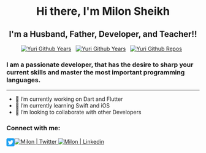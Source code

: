 
<h1 align="center"> Hi there, I'm Milon Sheikh</h1>

<h2 align="center">I'm a Husband, Father, Developer, and Teacher!!</h1>

<p align="center">
<a target="_blank" href="https://github.com/milonsheikh88">
<img src="https://badges.pufler.dev/years/milonsheikh88?color=blue" alt="Yuri Github Years" width="70" /></a>&nbsp;&nbsp;
<a target="_blank" href="https://github.com/milonsheikh88">
<img src="https://komarev.com/ghpvc/?username=milonsheikh88&color=blue" alt="Yuri Github Years" width="120" /></a>&nbsp;&nbsp;
<a target="_blank" href="https://github.com/milonsheikh88">
<img src="https://badges.pufler.dev/repos/milonsheikh88?color=blue" alt="Yuri Github Repos" width="80" /></a>&nbsp;&nbsp;
</p>

### I am a passionate developer, that has the desire to sharp your current skills and master the most important programming languages.

---
- 🔭 I’m currently working on Dart and Flutter
- 🌱 I’m currently learning Swift and iOS
- 👯 I’m looking to collaborate with other Developers

### Connect with me:
<p align="left">
  
<a href="https://twitter.com/M_Sheikh007/" target="_blank">
<img alt="Milon | Twitter" src="https://cdn.jsdelivr.net/npm/simple-icons@v3/icons/twitter.svg"
width="40" height="30"/> 
</a> 
                      
<a href="https://www.linkedin.com/in/milon-sheikh-007/" target="_blank">
<img alt="Milon | Linkedin" src="https://cdn.jsdelivr.net/npm/simple-icons@v3/icons/linkedin.svg"
width="40" height="30"/> 
</a> 
  
  <a href="https://twitter.com/cs_vedant">
  <img align="left" alt="Vedant Jajoo Twitter" width="21px" src="https://raw.githubusercontent.com/edent/SuperTinyIcons/099dc12b59179d07d534069bc8551718f786d91a/images/svg/twitter.svg" />
</a>
  
</p>
